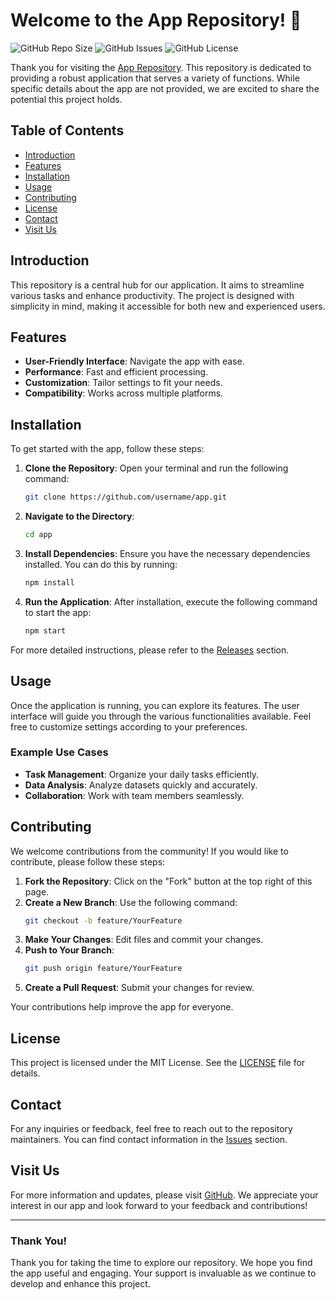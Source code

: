 # Welcome to the App Repository! 🚀

![GitHub Repo Size](https://img.shields.io/github/repo-size/username/app) ![GitHub Issues](https://img.shields.io/github/issues/username/app) ![GitHub License](https://img.shields.io/github/license/username/app)

Thank you for visiting the [App Repository](https://github.com). This repository is dedicated to providing a robust application that serves a variety of functions. While specific details about the app are not provided, we are excited to share the potential this project holds.

## Table of Contents

- [Introduction](#introduction)
- [Features](#features)
- [Installation](#installation)
- [Usage](#usage)
- [Contributing](#contributing)
- [License](#license)
- [Contact](#contact)
- [Visit Us](#visit-us)

## Introduction

This repository is a central hub for our application. It aims to streamline various tasks and enhance productivity. The project is designed with simplicity in mind, making it accessible for both new and experienced users.

## Features

- **User-Friendly Interface**: Navigate the app with ease.
- **Performance**: Fast and efficient processing.
- **Customization**: Tailor settings to fit your needs.
- **Compatibility**: Works across multiple platforms.

## Installation

To get started with the app, follow these steps:

1. **Clone the Repository**: Open your terminal and run the following command:
   ```bash
   git clone https://github.com/username/app.git
   ```

2. **Navigate to the Directory**:
   ```bash
   cd app
   ```

3. **Install Dependencies**: Ensure you have the necessary dependencies installed. You can do this by running:
   ```bash
   npm install
   ```

4. **Run the Application**: After installation, execute the following command to start the app:
   ```bash
   npm start
   ```

For more detailed instructions, please refer to the [Releases](https://github.com/username/app/releases) section.

## Usage

Once the application is running, you can explore its features. The user interface will guide you through the various functionalities available. Feel free to customize settings according to your preferences.

### Example Use Cases

- **Task Management**: Organize your daily tasks efficiently.
- **Data Analysis**: Analyze datasets quickly and accurately.
- **Collaboration**: Work with team members seamlessly.

## Contributing

We welcome contributions from the community! If you would like to contribute, please follow these steps:

1. **Fork the Repository**: Click on the "Fork" button at the top right of this page.
2. **Create a New Branch**: Use the following command:
   ```bash
   git checkout -b feature/YourFeature
   ```
3. **Make Your Changes**: Edit files and commit your changes.
4. **Push to Your Branch**: 
   ```bash
   git push origin feature/YourFeature
   ```
5. **Create a Pull Request**: Submit your changes for review.

Your contributions help improve the app for everyone.

## License

This project is licensed under the MIT License. See the [LICENSE](LICENSE) file for details.

## Contact

For any inquiries or feedback, feel free to reach out to the repository maintainers. You can find contact information in the [Issues](https://github.com/username/app/issues) section.

## Visit Us

For more information and updates, please visit [GitHub](https://github.com). We appreciate your interest in our app and look forward to your feedback and contributions!

---

### Thank You!

Thank you for taking the time to explore our repository. We hope you find the app useful and engaging. Your support is invaluable as we continue to develop and enhance this project.